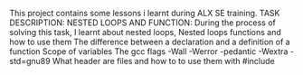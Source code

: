 This project contains some lessons i learnt during ALX SE training.
TASK DESCRIPTION:
NESTED LOOPS AND FUNCTION: During the process of solving this task, I learnt about nested loops,
Nested loops functions and how to use them
The difference between a declaration and a definition of a function
Scope of variables
The gcc flags -Wall -Werror -pedantic -Wextra -std=gnu89
What header are files and how to to use them with #include
